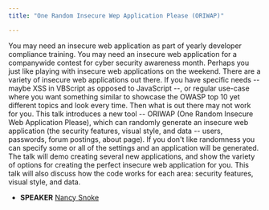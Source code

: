 ```yaml
---
title: "One Random Insecure Wep Application Please (ORIWAP)"

---
```


You may need an insecure web application as part of yearly developer compliance training.  You may need an insecure web application for a companywide contest for cyber security awareness month.  Perhaps you just like playing with insecure web applications on the weekend.  There are a variety of insecure web applications out there.  If you have specific needs -- maybe XSS in VBScript as opposed to JavaScript --, or regular use-case where you want something similar to showcase the OWASP top 10 yet different topics and look every time. Then what is out there may not work for you.  This talk introduces a new tool -- ORIWAP (One Random Insecure Web Application Please), which can randomly generate an insecure web application (the security features, visual style, and data -- users, passwords, forum postings, about page).  If you don't like randomness you can specify some or all of the settings and an application will be generated.  The talk will demo creating several new applications, and show the variety of options for creating the perfect insecure web application for you. This talk will also discuss how the code works for each area: security features, visual style, and data.

* **SPEAKER** [Nancy Snoke](/bios/nancy_snoke)
